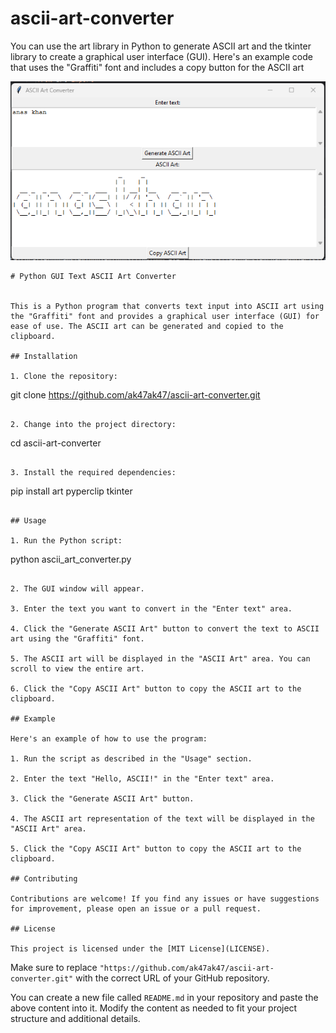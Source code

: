 # ascii-art-converter
You can use the art library in Python to generate ASCII art and the tkinter library to create a graphical user interface (GUI). Here's an example code that uses the "Graffiti" font and includes a copy button for the ASCII art
<p>
<img src="https://github.com/ak47ak47/ascii-art-converter/blob/main/ascii.png" ></p>

```
# Python GUI Text ASCII Art Converter


This is a Python program that converts text input into ASCII art using the "Graffiti" font and provides a graphical user interface (GUI) for ease of use. The ASCII art can be generated and copied to the clipboard.

## Installation

1. Clone the repository:

   ```
   git clone https://github.com/ak47ak47/ascii-art-converter.git
   ```

2. Change into the project directory:

   ```
   cd ascii-art-converter
   ```

3. Install the required dependencies:

   ```
   pip install art pyperclip tkinter
   ```

## Usage

1. Run the Python script:

   ```
   python ascii_art_converter.py
   ```

2. The GUI window will appear.

3. Enter the text you want to convert in the "Enter text" area.

4. Click the "Generate ASCII Art" button to convert the text to ASCII art using the "Graffiti" font.

5. The ASCII art will be displayed in the "ASCII Art" area. You can scroll to view the entire art.

6. Click the "Copy ASCII Art" button to copy the ASCII art to the clipboard.

## Example

Here's an example of how to use the program:

1. Run the script as described in the "Usage" section.

2. Enter the text "Hello, ASCII!" in the "Enter text" area.

3. Click the "Generate ASCII Art" button.

4. The ASCII art representation of the text will be displayed in the "ASCII Art" area.

5. Click the "Copy ASCII Art" button to copy the ASCII art to the clipboard.

## Contributing

Contributions are welcome! If you find any issues or have suggestions for improvement, please open an issue or a pull request.

## License

This project is licensed under the [MIT License](LICENSE).

```

Make sure to replace `"https://github.com/ak47ak47/ascii-art-converter.git"` with the correct URL of your GitHub repository.

You can create a new file called `README.md` in your repository and paste the above content into it. Modify the content as needed to fit your project structure and additional details.
